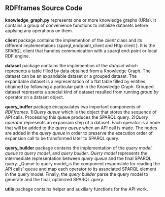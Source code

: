 ## RDFframes Source Code


**knowledge_graph.py** represents one or more knowledge graphs (URIs). It contains a group of convenience functions to initialize datasets before applying any operations on them.

**client** package contains the implemention of the _client_ class and its different implementaions (sparql_endpoint_client and Http client ). It is the SPARQL client that handles communication with a sparql end-point or local RDF engine. 

**dataset** package contains the implemention of the _dataset_ which represents a table filled by data obtained from a Knowledge Graph. The dataset can be an expandable dataset or a grouped dataset. The expandable dataset is a representation of a flat table filled by entities obtained by following a particular path in the Knowledge Graph. Grouped dataset represents a special kind of dataset resulted from running _group by_ operator on a dataset object.

**query_buffer** package encapsulates two important components of _RDFframes_. 1)_Query queue_ which is the object that stores the sequence of API calls. Processing this queue produces the SPARQL query. 2)_Query operator_ represents an expansion step of a dataset. Each operator is a node that will be added to the _query queue_ when an API call is made. The nodes are added in the _query queue_ in order to preserve the execution order of expansion call to be transformed later to SPARQL query. 

**query_builder** package contains the implementation of the _query model_, _queue to query model_, and _query builder_. _Query model_ represents the intermediate representation between _query queue_ and the final SPARQL query. _Queue to query model_is the component responsible for reading the API calls' queue and map each operator to its associated SPARQL element in the query model. Finally, the _query builder_ parse the query model to generate and the final, optimized SPARQL query.

**utils** package contains helper and auxiliary functions for the API work.

